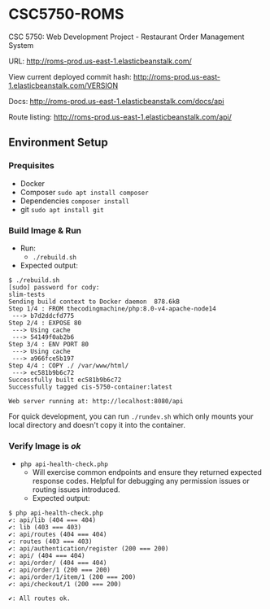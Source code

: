 # CSC5750-ROMS
CSC 5750: Web Development Project - Restaurant Order Management System

URL: http://roms-prod.us-east-1.elasticbeanstalk.com/

View current deployed commit hash: http://roms-prod.us-east-1.elasticbeanstalk.com/VERSION

Docs: http://roms-prod.us-east-1.elasticbeanstalk.com/docs/api

Route listing: http://roms-prod.us-east-1.elasticbeanstalk.com/api/

## Environment Setup
### Prequisites
- Docker
- Composer ```sudo apt install composer``` 
- Dependencies ```composer install```
- git  ```sudo apt install git```

### Build Image & Run
- Run:
    - ```./rebuild.sh```
- Expected output: 
```
$ ./rebuild.sh 
[sudo] password for cody: 
slim-tests
Sending build context to Docker daemon  878.6kB
Step 1/4 : FROM thecodingmachine/php:8.0-v4-apache-node14
 ---> b7d2ddcfd775
Step 2/4 : EXPOSE 80
 ---> Using cache
 ---> 54149f0ab2b6
Step 3/4 : ENV PORT 80
 ---> Using cache
 ---> a966fce5b197
Step 4/4 : COPY ./ /var/www/html/
 ---> ec581b9b6c72
Successfully built ec581b9b6c72
Successfully tagged cis-5750-container:latest

Web server running at: http://localhost:8080/api
```

For quick development, you can run ```./rundev.sh``` which only mounts your local directory and doesn't copy it into the container. 

### Verify Image is *ok*
- `php api-health-check.php`
    - Will exercise common endpoints and ensure they returned expected response codes. Helpful for debugging any permission issues or routing issues introduced. 
    - Expected output:
```
$ php api-health-check.php
✔: api/lib (404 === 404)
✔: lib (403 === 403)
✔: api/routes (404 === 404)
✔: routes (403 === 403)
✔: api/authentication/register (200 === 200)
✔: api/ (404 === 404)
✔: api/order/ (404 === 404)
✔: api/order/1 (200 === 200)
✔: api/order/1/item/1 (200 === 200)
✔: api/checkout/1 (200 === 200)

✔: All routes ok.
```
